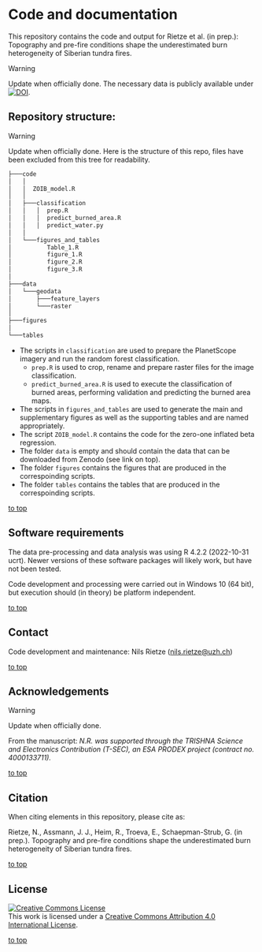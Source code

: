 # Code and documentation
This repository contains the code and output for Rietze et al. (in prep.): Topography and pre-fire conditions shape the underestimated burn heterogeneity of Siberian tundra fires.

> [!WARNING]
> Update when officially done.
 > The necessary data is publicly available under [![DOI](https://img.shields.io/badge/DOI-10.5281/zenodo.12650945-blue)](https://doi.org/10.5281/zenodo.12650945).

## Repository structure:
> [!WARNING]
> Update when officially done.
Here is the structure of this repo, files have been excluded from this tree for readability.

```bash
├───code
│   │
│   │  ZOIB_model.R
│   │
│   ├───classification
│   │   │  prep.R
│   │   │  predict_burned_area.R
│   │   │  predict_water.py
│   │
│   └───figures_and_tables
│          Table_1.R
│          figure_1.R
│          figure_2.R
│          figure_3.R
│    
├───data
│   └───geodata
│       ├───feature_layers
│       └───raster
│
├───figures  
│
└───tables
```

- The scripts in `classification` are used to prepare the PlanetScope imagery and run the random forest classification.
  - `prep.R` is used to crop, rename and prepare raster files for the image classification.
  - `predict_burned_area.R` is used to execute the classification of burned areas, performing validation and predicting the burned area maps.
- The scripts in `figures_and_tables` are used to generate the main and supplementary figures as well as the supporting tables and are named appropriately.
- The script `ZOIB_model.R` contains the code for the zero-one inflated beta regression. 
- The folder `data` is empty and should contain the data that can be downloaded from Zenodo (see link on top).
- The folder `figures` contains the figures that are produced in the correspoinding scripts.
- The folder `tables` contains the tables that are produced in the correspoinding scripts.

[to top](https://github.com/nrietze/SiberiaFires/main/README.md)

## Software requirements
The data pre-processing and data analysis was using R 4.2.2 (2022-10-31 ucrt). Newer versions of these software packages will likely work, but have not been tested.

Code development and processing were carried out in Windows 10 (64 bit), but execution should (in theory) be platform independent.

[to top](https://github.com/nrietze/SiberiaFires/main/README.md)

## Contact
Code development and maintenance: Nils Rietze ([nils.rietze@uzh.ch](nils.rietze@uzh.ch))

[to top](https://github.com/nrietze/SiberiaFires/main/README.md)

## Acknowledgements
> [!WARNING]
> Update when officially done.

From the manuscript:
*N.R. was supported through the TRISHNA Science and Electronics Contribution (T-SEC), an ESA PRODEX project (contract no. 4000133711).*

[to top](https://github.com/nrietze/SiberiaFires/main/README.md)
<!--- ## License
<a rel="license" href="http://creativecommons.org/licenses/by/4.0/"><img alt="Creative Commons Licence" style="border-width:0" src="https://i.creativecommons.org/l/by/4.0/88x31.png" /></a><br />This work is licensed under a <a rel="license" href="http://creativecommons.org/licenses/by/4.0/">Creative Commons Attribution 4.0 International License</a>.
-->

## Citation
When citing elements in this repository, please cite as:

Rietze, N., Assmann, J. J., Heim, R., Troeva, E., Schaepman-Strub, G. (in prep.). Topography and pre-fire conditions shape the underestimated burn heterogeneity of Siberian tundra fires. 

[to top](https://github.com/nrietze/SiberiaFires/main/README.md)

## License

<a rel="license" href="http://creativecommons.org/licenses/by/4.0/"><img alt="Creative Commons License" style="border-width:0" src="https://i.creativecommons.org/l/by/4.0/88x31.png" /></a><br />This work is licensed under a <a rel="license" href="http://creativecommons.org/licenses/by/4.0/">Creative Commons Attribution 4.0 International License</a>.

[to top](https://github.com/nrietze/SiberiaFires/main/README.md)
